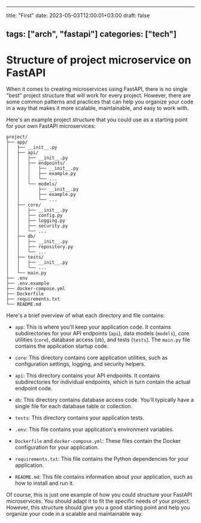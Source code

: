 
---
title: "First"
date: 2023-05-03T12:00:01+03:00
draft: false

tags: ["arch", "fastapi"]
categories: ["tech"]
---

# Structure of project microservice on FastAPI 

When it comes to creating microservices using FastAPI, there is no single "best" project structure that will work for every project. However, there are some common patterns and practices that can help you organize your code in a way that makes it more scalable, maintainable, and easy to work with.

Here's an example project structure that you could use as a starting point for your own FastAPI microservices:

```
project/
├── app/
│   ├── __init__.py
│   ├── api/
│   │   ├── __init__.py
│   │   ├── endpoints/
│   │   │   ├── __init__.py
│   │   │   ├── example.py
│   │   │   └── ...
│   │   └── models/
│   │       ├── __init__.py
│   │       ├── example.py
│   │       └── ...
│   ├── core/
│   │   ├── __init__.py
│   │   ├── config.py
│   │   ├── logging.py
│   │   ├── security.py
│   │   └── ...
│   ├── db/
│   │   ├── __init__.py
│   │   ├── repository.py
│   │   └── ...
│   ├── tests/
│   │   ├── __init__.py
│   │   └── ...
│   └── main.py
├── .env
├── .env.example
├── docker-compose.yml
├── Dockerfile
├── requirements.txt
└── README.md
```

Here's a brief overview of what each directory and file contains:

- `app`: This is where you'll keep your application code. It contains subdirectories for your API endpoints (`api`), data models (`models`), core utilities (`core`), database access (`db`), and tests (`tests`). The `main.py` file contains the application startup code.

- `core`: This directory contains core application utilities, such as configuration settings, logging, and security helpers.

- `api`: This directory contains your API endpoints. It contains subdirectories for individual endpoints, which in turn contain the actual endpoint code.

- `db`: This directory contains database access code. You'll typically have a single file for each database table or collection.

- `tests`: This directory contains your application tests.

- `.env`: This file contains your application's environment variables.

- `Dockerfile` and `docker-compose.yml`: These files contain the Docker configuration for your application.

- `requirements.txt`: This file contains the Python dependencies for your application.

- `README.md`: This file contains information about your application, such as how to install and run it.

Of course, this is just one example of how you could structure your FastAPI microservices. You should adapt it to fit the specific needs of your project. However, this structure should give you a good starting point and help you organize your code in a scalable and maintainable way.